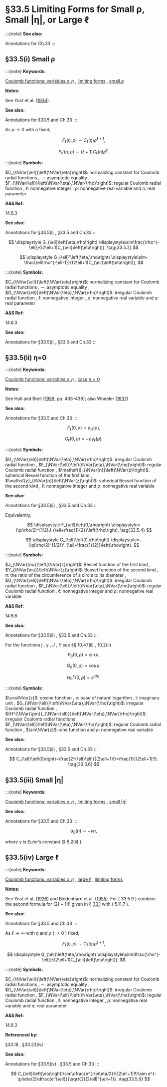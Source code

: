 # §33.5 Limiting Forms for Small ρ, Small |η|, or Large ℓ

:::{note}
**See also:**

Annotations for Ch.33
:::


## §33.5(i) Small ρ

:::{note}
**Keywords:**

[Coulomb functions: variables $\rho,\eta$](http://dlmf.nist.gov/search/search?q=Coulomb%20functions%3A%20variables%20%CF%81%2C%CE%B7) , [limiting forms](http://dlmf.nist.gov/search/search?q=limiting%20forms) , [small $\rho$](http://dlmf.nist.gov/search/search?q=small%20rho)

**Notes:**

See Yost et al. ([1936](./bib/Y.html#bib2473 "Coulomb wave functions in repulsive fields")).

**See also:**

Annotations for §33.5 and Ch.33
:::

As $\rho\to 0$ with $\eta$ fixed,

<a id="E1"></a>

<a id="Ex1"></a>
$$
\displaystyle F_{\ell}\left(\eta,\rho\right) \displaystyle\sim C_{\ell}\left(\eta\right)\rho^{\ell+1}, \tag{33.5.1}
$$

<a id="Ex2"></a>
$$
\displaystyle F_{\ell}'\left(\eta,\rho\right) \displaystyle\sim(\ell+1)C_{\ell}\left(\eta\right)\rho^{\ell}.
$$

:::{note}
**Symbols:**

$C_{\NVar{\ell}}\left(\NVar{\eta}\right)$: normalizing constant for Coulomb radial functions , $\sim$: asymptotic equality , $F_{\NVar{\ell}}\left(\NVar{\eta},\NVar{\rho}\right)$: regular Coulomb radial function , $\ell$: nonnegative integer , $\rho$: nonnegative real variable and $\eta$: real parameter

**A&S Ref:**

14.6.3

**See also:**

Annotations for §33.5(i) , §33.5 and Ch.33
:::

<a id="E2"></a>

<a id="Ex3"></a>
$$
\displaystyle G_{\ell}\left(\eta,\rho\right) \displaystyle\sim\frac{\rho^{-\ell}}{(2\ell+1)C_{\ell}\left(\eta\right)}, \tag{33.5.2}
$$

<a id="Ex4"></a>
$$
\displaystyle G_{\ell}'\left(\eta,\rho\right) \displaystyle\sim-\frac{\ell\rho^{-\ell-1}}{(2\ell+1)C_{\ell}\left(\eta\right)},
$$

:::{note}
**Symbols:**

$C_{\NVar{\ell}}\left(\NVar{\eta}\right)$: normalizing constant for Coulomb radial functions , $\sim$: asymptotic equality , $G_{\NVar{\ell}}\left(\NVar{\eta},\NVar{\rho}\right)$: irregular Coulomb radial function , $\ell$: nonnegative integer , $\rho$: nonnegative real variable and $\eta$: real parameter

**A&S Ref:**

14.6.3

**See also:**

Annotations for §33.5(i) , §33.5 and Ch.33
:::


## §33.5(ii) η=0

:::{note}
**Keywords:**

[Coulomb functions: variables $\rho,\eta$](http://dlmf.nist.gov/search/search?q=Coulomb%20functions%3A%20variables%20%CF%81%2C%CE%B7) , [case $\eta=0$](http://dlmf.nist.gov/search/search?q=case%20%CE%B7%3D0)

**Notes:**

See Hull and Breit ([1959](./bib/H.html#bib1110 "Coulomb Wave Functions"), pp. 435–436); also Wheeler ([1937](./bib/W.html#bib2698 "Wave functions for large arguments by the amplitude-phase method")).

**See also:**

Annotations for §33.5 and Ch.33
:::

<a id="E3"></a>

<a id="Ex5"></a>
$$
\displaystyle F_{\ell}\left(0,\rho\right) \displaystyle=\rho\mathsf{j}_{\ell}\left(\rho\right), \tag{33.5.3}
$$

<a id="Ex6"></a>
$$
\displaystyle G_{\ell}\left(0,\rho\right) \displaystyle=-\rho\mathsf{y}_{\ell}\left(\rho\right).
$$

:::{note}
**Symbols:**

$G_{\NVar{\ell}}\left(\NVar{\eta},\NVar{\rho}\right)$: irregular Coulomb radial function , $F_{\NVar{\ell}}\left(\NVar{\eta},\NVar{\rho}\right)$: regular Coulomb radial function , $\mathsf{j}_{\NVar{n}}\left(\NVar{z}\right)$: spherical Bessel function of the first kind , $\mathsf{y}_{\NVar{n}}\left(\NVar{z}\right)$: spherical Bessel function of the second kind , $\ell$: nonnegative integer and $\rho$: nonnegative real variable

**See also:**

Annotations for §33.5(ii) , §33.5 and Ch.33
:::

Equivalently,

<a id="E4"></a>

<a id="Ex7"></a>
$$
\displaystyle F_{\ell}\left(0,\rho\right) \displaystyle=(\pi\rho/2)^{1/2}J_{\ell+\frac{1}{2}}\left(\rho\right), \tag{33.5.4}
$$

<a id="Ex8"></a>
$$
\displaystyle G_{\ell}\left(0,\rho\right) \displaystyle=-(\pi\rho/2)^{1/2}Y_{\ell+\frac{1}{2}}\left(\rho\right).
$$

:::{note}
**Symbols:**

$J_{\NVar{\nu}}\left(\NVar{z}\right)$: Bessel function of the first kind , $Y_{\NVar{\nu}}\left(\NVar{z}\right)$: Bessel function of the second kind , $\pi$: the ratio of the circumference of a circle to its diameter , $G_{\NVar{\ell}}\left(\NVar{\eta},\NVar{\rho}\right)$: irregular Coulomb radial function , $F_{\NVar{\ell}}\left(\NVar{\eta},\NVar{\rho}\right)$: regular Coulomb radial function , $\ell$: nonnegative integer and $\rho$: nonnegative real variable

**A&S Ref:**

14.6.6

**See also:**

Annotations for §33.5(ii) , §33.5 and Ch.33
:::

For the functions $\mathsf{j}$ , $\mathsf{y}$ , $J$ , $Y$ see §§ 10.47(ii) , 10.2(ii) .

<a id="E5"></a>

<a id="Ex9"></a>
$$
\displaystyle F_{0}\left(0,\rho\right) \displaystyle=\sin\rho, \tag{33.5.5}
$$

<a id="Ex10"></a>
$$
\displaystyle G_{0}\left(0,\rho\right) \displaystyle=\cos\rho,
$$

<a id="Ex11"></a>
$$
\displaystyle{H^{\pm}_{0}}\left(0,\rho\right) \displaystyle=e^{\pm\mathrm{i}\rho}.
$$

:::{note}
**Symbols:**

$\cos\NVar{z}$: cosine function , $\mathrm{e}$: base of natural logarithm , $\mathrm{i}$: imaginary unit , $G_{\NVar{\ell}}\left(\NVar{\eta},\NVar{\rho}\right)$: irregular Coulomb radial function , ${H^{\NVar{\pm}}_{\NVar{\ell}}}\left(\NVar{\eta},\NVar{\rho}\right)$: irregular Coulomb radial functions , $F_{\NVar{\ell}}\left(\NVar{\eta},\NVar{\rho}\right)$: regular Coulomb radial function , $\sin\NVar{z}$: sine function and $\rho$: nonnegative real variable

**See also:**

Annotations for §33.5(ii) , §33.5 and Ch.33
:::


<a id="E6"></a>
$$
C_{\ell}\left(0\right)=\frac{2^{\ell}\ell!}{(2\ell+1)!}=\frac{1}{(2\ell+1)!!}. \tag{33.5.6}
$$


## §33.5(iii) Small |η|

:::{note}
**Keywords:**

[Coulomb functions: variables $\rho,\eta$](http://dlmf.nist.gov/search/search?q=Coulomb%20functions%3A%20variables%20%CF%81%2C%CE%B7) , [limiting forms](http://dlmf.nist.gov/search/search?q=limiting%20forms) , [small $\left|\eta\right|$](http://dlmf.nist.gov/search/search?q=small%20eta)

**See also:**

Annotations for §33.5 and Ch.33
:::


<a id="E7"></a>
$$
{\sigma_{0}}\left(\eta\right)\sim-\gamma\eta, \tag{33.5.7}
$$

where $\gamma$ is Euler’s constant (§ 5.2(ii) ).


## §33.5(iv) Large ℓ

:::{note}
**Keywords:**

[Coulomb functions: variables $\rho,\eta$](http://dlmf.nist.gov/search/search?q=Coulomb%20functions%3A%20variables%20%CF%81%2C%CE%B7) , [large $\ell$](http://dlmf.nist.gov/search/search?q=large%20ell) , [limiting forms](http://dlmf.nist.gov/search/search?q=limiting%20forms)

**Notes:**

See Yost et al. ([1936](./bib/Y.html#bib2473 "Coulomb wave functions in repulsive fields")) and Biedenharn et al. ([1955](./bib/B.html#bib280 "Coulomb functions for large charges and small velocities")). For ( 33.5.9 ) combine the second formula for $(2\ell+1)!!$ given in § [33.1](./33.1.md "§33.1 Special Notation ‣ Notation ‣ Chapter 33 Coulomb Functions") with ( 5.11.7 ).

**See also:**

Annotations for §33.5 and Ch.33
:::

As $\ell\to\infty$ with $\eta$ and $\rho$ ( $\neq 0$ ) fixed,

<a id="E8"></a>

<a id="Ex12"></a>
$$
\displaystyle F_{\ell}\left(\eta,\rho\right) \displaystyle\sim C_{\ell}\left(\eta\right)\rho^{\ell+1}, \tag{33.5.8}
$$

<a id="Ex13"></a>
$$
\displaystyle G_{\ell}\left(\eta,\rho\right) \displaystyle\sim\dfrac{\rho^{-\ell}}{(2\ell+1)C_{\ell}\left(\eta\right)},
$$

:::{note}
**Symbols:**

$C_{\NVar{\ell}}\left(\NVar{\eta}\right)$: normalizing constant for Coulomb radial functions , $\sim$: asymptotic equality , $G_{\NVar{\ell}}\left(\NVar{\eta},\NVar{\rho}\right)$: irregular Coulomb radial function , $F_{\NVar{\ell}}\left(\NVar{\eta},\NVar{\rho}\right)$: regular Coulomb radial function , $\ell$: nonnegative integer , $\rho$: nonnegative real variable and $\eta$: real parameter

**A&S Ref:**

14.6.3

**Referenced by:**

§33.18 , §33.23(iv)

**See also:**

Annotations for §33.5(iv) , §33.5 and Ch.33
:::


<a id="E9"></a>
$$
C_{\ell}\left(\eta\right)\sim\dfrac{e^{-\pi\eta/2}}{(2\ell+1)!!}\sim e^{-\pi\eta/2}\dfrac{e^{\ell}}{\sqrt{2}(2\ell)^{\ell+1}}. \tag{33.5.9}
$$
